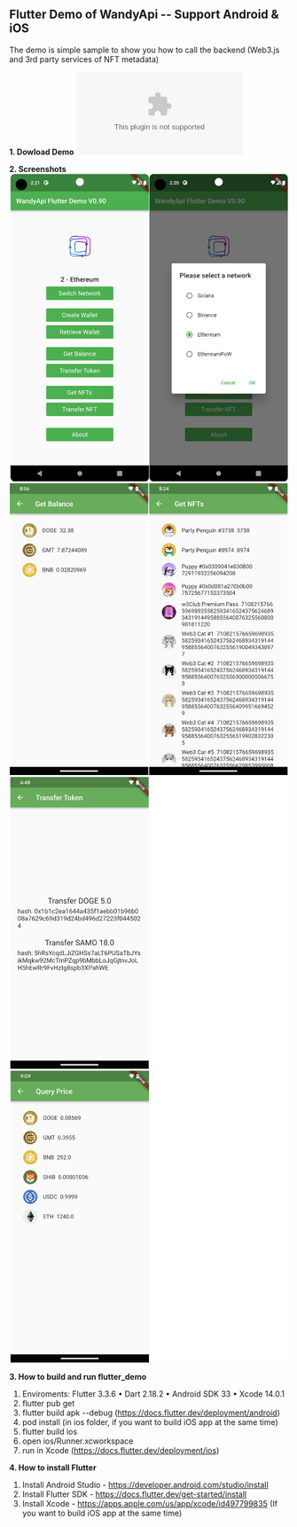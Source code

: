 ## Flutter Demo of WandyApi  -- Support Android & iOS  
  The demo is simple sample to show you how to call the backend (Web3.js and 3rd party services of NFT metadata)

**1. Dowload Demo** ![APK](flutter_demo_debug_v0.91.apk)
  
**2. Screenshots**  
![Screenshot](screenshots/Screenshot_1.png)
![Screenshot](screenshots/Screenshot_2.png)
![Screenshot](screenshots/Screenshot_3.png)
![Screenshot](screenshots/Screenshot_4.png)
  
  
**3. How to build and run flutter_demo**
1. Enviroments: Flutter 3.3.6 • Dart 2.18.2 • Android SDK 33  • Xcode 14.0.1
2. flutter pub get
3. flutter build apk --debug   (https://docs.flutter.dev/deployment/android)
4. pod install (in ios folder, if you want to build iOS app at the same time)
5. flutter build ios 
6. open ios/Runner.xcworkspace 
7. run in Xcode (https://docs.flutter.dev/deployment/ios)
  
  
**4. How to install Flutter**
1. Install Android Studio - https://developer.android.com/studio/install
2. Install Flutter SDK - https://docs.flutter.dev/get-started/install
3. Install Xcode - https://apps.apple.com/us/app/xcode/id497799835 (If you want to build iOS app at the same time)
